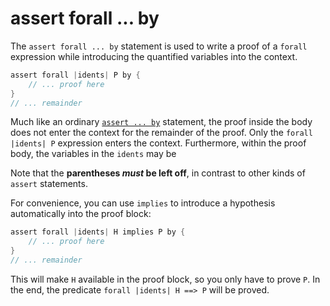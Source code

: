 # assert forall ... by

The `assert forall ... by` statement is used to write a proof of a `forall` expression
while introducing the quantified variables into the context.

```rust
assert forall |idents| P by {
    // ... proof here
}
// ... remainder
```

Much like an ordinary [`assert ... by`](./reference-assert-by.md) statement, the proof
inside the body does not enter the context for the remainder of the proof.
Only the `forall |idents| P` expression enters the context.
Furthermore, within the proof body, the variables in the `idents` may be 

Note that the **parentheses _must_ be left off**, in contrast to other kinds of `assert` statements.

For convenience, you can use `implies` to introduce a hypothesis automatically into
the proof block:

```rust
assert forall |idents| H implies P by {
    // ... proof here
}
// ... remainder
```

This will make `H` available in the proof block, so you only have to prove `P`.
In the end, the predicate `forall |idents| H ==> P` will be proved.
